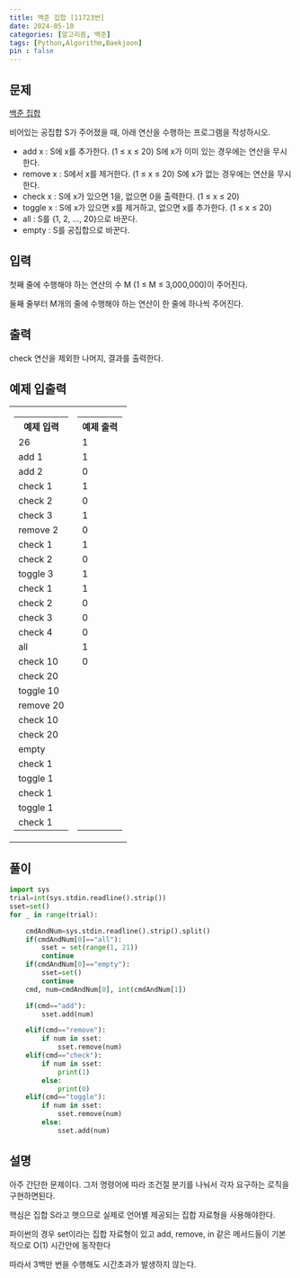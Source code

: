 ```yaml
---
title: 백준 집합 [11723번]
date: 2024-05-10
categories: [알고리즘, 백준]
tags: [Python,Algorithm,Baekjoon]
pin : false
---
```

## 문제

[백준 집합](https://www.acmicpc.net/problem/11723)


비어있는 공집합 S가 주어졌을 때, 아래 연산을 수행하는 프로그램을 작성하시오.

- add x : S에 x를 추가한다. (1 ≤ x ≤ 20) S에 x가 이미 있는 경우에는 연산을 무시한다.
- remove x : S에서 x를 제거한다. (1 ≤ x ≤ 20) S에 x가 없는 경우에는 연산을 무시한다.
- check x : S에 x가 있으면 1을, 없으면 0을 출력한다. (1 ≤ x ≤ 20)
- toggle x : S에 x가 있으면 x를 제거하고, 없으면 x를 추가한다. (1 ≤ x ≤ 20)
- all : S를 {1, 2, ..., 20}으로 바꾼다.
- empty : S를 공집합으로 바꾼다.

## 입력

첫째 줄에 수행해야 하는 연산의 수 M (1 ≤ M ≤ 3,000,000)이 주어진다.

둘째 줄부터 M개의 줄에 수행해야 하는 연산이 한 줄에 하나씩 주어진다.

## 출력

check 연산을 제외한 나머지, 결과를 출력한다.


## 예제 입출력
<table>
  <tr>
    <td>
      <table>
        <tr>
          <th>예제 입력</th>
        </tr>
        <tr>
          <td>26</td>
        </tr>
        <tr>
          <td>add 1</td>
        </tr>
        <tr>
          <td>add 2</td>
        </tr>
        <tr>
          <td>check 1</td>
        </tr>
        <tr>
          <td>check 2</td>
        </tr>
        <tr>
          <td>check 3</td>
        </tr>
        <tr>
          <td>remove 2</td>
        </tr>
        <tr>
          <td>check 1</td>
        </tr>
        <tr>
          <td>check 2</td>
        </tr>
        <tr>
          <td>toggle 3</td>
        </tr>
        <tr>
          <td>check 1</td>
        </tr>
        <tr>
          <td>check 2</td>
        </tr>
        <tr>
          <td>check 3</td>
        </tr>
        <tr>
          <td>check 4</td>
        </tr>
        <tr>
          <td>all</td>
        </tr>
        <tr>
          <td>check 10</td>
        </tr>
        <tr>
          <td>check 20</td>
        </tr>
        <tr>
          <td>toggle 10</td>
        </tr>
        <tr>
          <td>remove 20</td>
        </tr>
        <tr>
          <td>check 10</td>
        </tr>
        <tr>
          <td>check 20</td>
        </tr>
        <tr>
          <td>empty</td>
        </tr>
        <tr>
          <td>check 1</td>
        </tr>
        <tr>
          <td>toggle 1</td>
        </tr>
        <tr>
          <td>check 1</td>
        </tr>
        <tr>
          <td>toggle 1</td>
        </tr>
        <tr>
          <td>check 1</td>
        </tr>
      </table>
    </td>
    <td>
      <table>
        <tr>
          <th>예제 출력</th>
        </tr>
        <tr>
          <td>1</td>
        </tr>
        <tr>
          <td>1</td>
        </tr>
        <tr>
          <td>0</td>
        </tr>
        <tr>
          <td>1</td>
        </tr>
        <tr>
          <td>0</td>
        </tr>
        <tr>
          <td>1</td>
        </tr>
        <tr>
          <td>0</td>
        </tr>
        <tr>
          <td>1</td>
        </tr>
        <tr>
          <td>0</td>
        </tr>
        <tr>
          <td>1</td>
        </tr>
        <tr>
          <td>1</td>
        </tr>
        <tr>
          <td>0</td>
        </tr>
        <tr>
          <td>0</td>
        </tr>
        <tr>
          <td>0</td>
        </tr>
        <tr>
          <td>  1</td>
        </tr>
        <tr>
          <td> 0 </td>
        </tr>
        <tr>
          <td>  &nbsp;</td>
        </tr>
        <tr>
          <td>  &nbsp;</td>
        </tr>
        <tr>
          <td> &nbsp; </td>
        </tr>
        <tr>
          <td> &nbsp; </td>
        </tr>
        <tr>
          <td> &nbsp; </td>
        </tr>
        <tr>
          <td> &nbsp; </td>
        </tr>
        <tr>
          <td>  &nbsp;</td>
        </tr>
        <tr>
          <td> &nbsp; </td>
        </tr>
        <tr>
          <td> &nbsp; </td>
        </tr>
        <tr>
          <td> &nbsp; </td>
        </tr>
        <tr>
          <td> &nbsp; </td>
        </tr>
      </table>
    </td>
  </tr>
</table>







## 풀이

```python
import sys
trial=int(sys.stdin.readline().strip())
sset=set()
for _ in range(trial):

    cmdAndNum=sys.stdin.readline().strip().split()
    if(cmdAndNum[0]=="all"):
        sset = set(range(1, 21))
        continue
    if(cmdAndNum[0]=="empty"):
        sset=set()
        continue
    cmd, num=cmdAndNum[0], int(cmdAndNum[1])

    if(cmd=="add"):
        sset.add(num)

    elif(cmd=="remove"):
        if num in sset:
            sset.remove(num)
    elif(cmd=="check"):
        if num in sset:
            print(1)
        else:
            print(0)
    elif(cmd=="toggle"):
        if num in sset:
            sset.remove(num)
        else:
            sset.add(num)
```

## 설명

아주 간단한 문제이다. 그저 명령어에 따라 조건절 분기를 나눠서 각자 요구하는 로직을 구현하면된다.

핵심은 집합 S라고 햇으므로 실제로 언어별 제공되는 집합 자료형을 사용해야한다.

파이썬의 경우 set이라는 집합 자료형이 있고 add, remove, in 같은 메서드들이 기본적으로 O(1) 시간안에 동작한다

따라서 3백만 번을 수행해도 시간초과가 발생하지 않는다.
